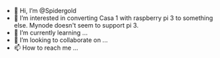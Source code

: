- 👋 Hi, I’m @Spidergold
- 👀 I’m interested in converting Casa 1 with raspberry pi 3 to something else. Mynode doesn't seem to support pi 3.
- 🌱 I’m currently learning ...
- 💞️ I’m looking to collaborate on ...
- 📫 How to reach me ...

<!---
Spidergold/Spidergold is a ✨ special ✨ repository because its `README.md` (this file) appears on your GitHub profile.
You can click the Preview link to take a look at your changes.
--->
